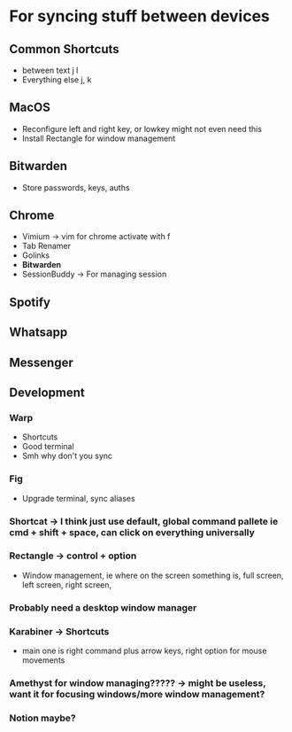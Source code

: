 # For syncing stuff between devices


## Common Shortcuts
- between text j l
- Everything else j, k

## MacOS
- Reconfigure left and right key, or lowkey might not even need this
- Install Rectangle for window management

## Bitwarden
- Store passwords, keys, auths

## Chrome
- Vimium -> vim for chrome activate with f
- Tab Renamer
- Golinks
- **Bitwarden**
- SessionBuddy -> For managing session

## Spotify
## Whatsapp
## Messenger

## Development

### Warp
- Shortcuts
- Good terminal
- Smh why don't you sync

### Fig
- Upgrade terminal, sync aliases

### Shortcat -> I think just use default, global command pallete ie cmd + shift + space, can click on everything universally

### Rectangle -> control + option
- Window management, ie where on the screen something is, full screen, left screen, right screen, 

### Probably need a desktop window manager


### Karabiner -> Shortcuts
- main one is right command plus arrow keys, right option for mouse movements


### Amethyst for window managing????? -> might be useless, want it for focusing windows/more window management?

### Notion maybe?
